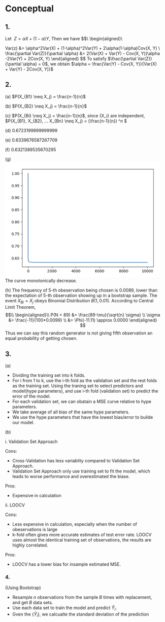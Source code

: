 # Conceptual

## 1.
Let $\ Z = \alpha X+(1-\alpha)Y$, Then we have
$$\\
\begin{aligned}\\
    
   Var(z) &= \alpha^2Var(X) + (1-\alpha)^2Var(Y) + 2\alpha(1-\alpha)Cov(X, Y) \\
   \frac{\partial Var(Z)}{\partial \alpha}  &= 2(Var(X) + Var(Y) - Cov(X, Y))\alpha -2Var(Y) + 2Cov(X, Y)
\end{aligned}
$$
To satisfy $\frac{\partial Var(Z)}{\partial \alpha} = 0$, we obtain $\alpha = \frac{Var(Y) - Cov(X, Y)}{Var(X) + Var(Y) - 2Cov(X, Y)}$

## 2. 
(a) $P(X_{B1} \neq X_j) = \frac{n-1}{n}$ 

(b) $P(X_{B2} \neq X_j) = \frac{n-1}{n}$

(c) $P(X_{Bi} \neq X_j) = \frac{n-1}{n}$, since {X_i} are independent,  $P(X_{B1}, X_{B2}, ... X_{Bn} \neq X_j) = (\frac{n-1}{n}) ^n $

(d) 0.6723199999999999

(e) 0.6339676587267709

(f) 0.6321389535670295

(g) ![Alt text](images/chp5_q2_g.png)
 The curve monotonically decrease.

(h) The frequency of 5-th obeservation being chosen is 0.0089, lower than the expectation of 5-th observation showing up in a bootstrap sample. The event $X_{Bi} = X_j$ obeys Binomial Distribution $B(1, 0.01)$. According to Central Limit Theorem, 
$$\\
\begin{aligned}\\
    P(N < 89) &= \frac{89-\mu}{\sqrt{n} \sigma} \\
    \sigma &= \frac{-11}{100*0.0099} \\
    &= \Phi(-11.11) \approx 0.0000
\end{aligned}
$$
Thus we can say this random generator is not giving fifth observation an equal probability of getting chosen.


## 3.
(a)
- Dividing the training set into k folds.
- For i from 1 to k, use the i-th fold as the validation set and the rest folds as the training set. Using the traning set to select predictors and model(hype parameters), and use i-th fold (validation set) to predict the error of the model.
- For each validation set, we can obatain a MSE curve relative to hype parameters.
- We take average of all bias of the same hype parameters.
- We use the hype parameters that have the lowest bias/error to builde our model.

(b)

i. Validation Set Approach

Cons: 
- Cross-Validation has less variablity compared to Validation Set Approach. 
- Validation Set Approach only use training set to fit the model, which leads to worse performance and overestimated the biase.

Pros: 
- Expensive in calculation

ii. LOOCV

Cons: 
- Less expensive in calculation, especially when the number of obeservations is large
- k-fold often gives  more accurate estimates of test error rate. LOOCV uses almost the identical training set of observations, the results are highly correlated.

Pros:
- LOOCV has a lower bias for insample estimated MSE.


### 4.
(Using Bootstrap)
- Resample $n$ observations from the sample $B$ times with replacement, and get $B$ data sets.
- Use each data set to train the model and predict $\hat{Y}_i$.
- Gven the {$\hat{Y}_i$}, we calcualte the standard deviation of the prediction 